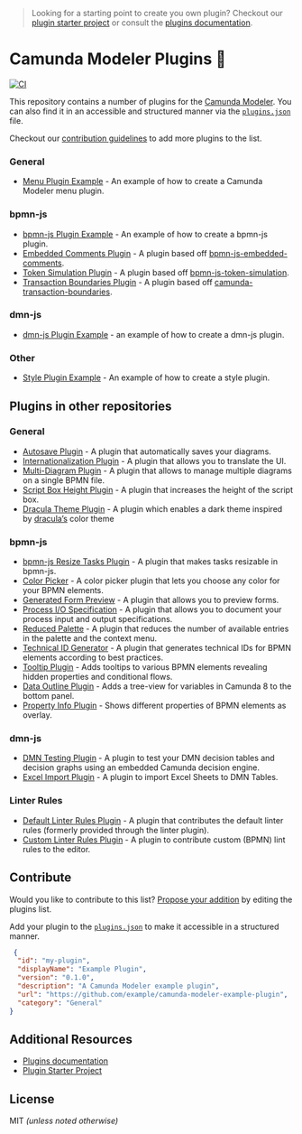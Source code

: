 > Looking for a starting point to create you own plugin? Checkout our [plugin starter project](https://github.com/camunda/camunda-modeler-plugin-example) or consult the [plugins documentation](https://docs.camunda.io/docs/components/modeler/desktop-modeler/plugins/).


# Camunda Modeler Plugins :electric_plug:

[![CI](https://github.com/camunda/camunda-modeler-plugins/actions/workflows/CI.yml/badge.svg)](https://github.com/camunda/camunda-modeler-plugins/actions/workflows/CI.yml)

This repository contains a number of plugins for the [Camunda Modeler](https://github.com/camunda/camunda-modeler). You can also find it in an accessible and structured manner via the [`plugins.json`](./plugins.json) file.

Checkout our [contribution guidelines](#contribute) to add more plugins to the list.

### General

* [Menu Plugin Example](./menu-plugin-example) - An example of how to create a Camunda Modeler menu plugin.

### bpmn-js

* [bpmn-js Plugin Example](./bpmn-js-plugin-example) - An example of how to create a bpmn-js plugin.
* [Embedded Comments Plugin](./bpmn-js-plugin-embedded-comments) - A plugin based off [bpmn-js-embedded-comments](https://github.com/bpmn-io/bpmn-js-embedded-comments).
* [Token Simulation Plugin](https://github.com/camunda/camunda-modeler-token-simulation-plugin) - A plugin based off [bpmn-js-token-simulation](https://github.com/bpmn-io/bpmn-js-token-simulation).
* [Transaction Boundaries Plugin](./camunda-transaction-boundaries-plugin) - A plugin based off [camunda-transaction-boundaries](https://github.com/bpmn-io/camunda-transaction-boundaries).

### dmn-js

* [dmn-js Plugin Example](./dmn-js-plugin-example) - an example of how to create a dmn-js plugin.

### Other

* [Style Plugin Example](./style-plugin-example) - An example of how to create a style plugin.

## Plugins in other repositories

### General

* [Autosave Plugin](https://github.com/pinussilvestrus/camunda-modeler-autosave-plugin) - A plugin that automatically saves your diagrams.
* [Internationalization Plugin](https://github.com/FlowSquad/camunda-modeler-i18n-plugin) - A plugin that allows you to translate the UI.
* [Multi-Diagram Plugin](https://github.com/sharedchains/camunda-modeler-plugin-multidiagram) - A plugin that allows to manage multiple diagrams on a single BPMN file.
* [Script Box Height Plugin](https://github.com/shepda/camunda-modeler-script-box-height-plugin) - A plugin that increases the height of the script box.
* [Dracula Theme Plugin](https://github.com/hlucasfranca/camunda-modeler-plugin-dracula) - A plugin which enables a dark theme inspired by [dracula’s](https://draculatheme.com) color theme

### bpmn-js

* [bpmn-js Resize Tasks Plugin](https://github.com/philippfromme/camunda-modeler-plugin-resize-tasks) - A plugin that makes tasks resizable in bpmn-js.
* [Color Picker](https://github.com/camunda-community-hub/camunda-modeler-plugin-color-picker) - A color picker plugin that lets you choose any color for your BPMN elements.
* [Generated Form Preview](https://github.com/camunda-community-hub/camunda-modeler-plugin-usertask-generatedform-preview) - A plugin that allows you to preview forms.
* [Process I/O Specification](https://github.com/camunda/camunda-modeler-process-io-specification-plugin) - A plugin that allows you to document your process input and output specifications.
* [Reduced Palette](https://github.com/camunda-community-hub/camunda-modeler-plugin-reduced-palette) - A plugin that reduces the number of available entries in the palette and the context menu.
* [Technical ID Generator](https://github.com/camunda-community-hub/camunda-modeler-plugin-rename-technical-ids) - A plugin that generates technical IDs for BPMN elements according to best practices.
* [Tooltip Plugin](https://github.com/viadee/camunda-modeler-tooltip-plugin) - Adds tooltips to various BPMN elements revealing hidden properties and conditional flows.
* [Data Outline Plugin](https://github.com/camunda/camunda-modeler-data-outline-plugin) - Adds a tree-view for variables in Camunda 8 to the bottom panel.
* [Property Info Plugin](https://github.com/mesoneer-ag/camunda-modeler-property-info-plugin) - Shows different properties of BPMN elements as overlay.



### dmn-js

* [DMN Testing Plugin](https://github.com/bpmn-io/dmn-testing-plugin) - A plugin to test your DMN decision tables and decision graphs using an embedded Camunda decision engine.
* [Excel Import Plugin](https://github.com/pinussilvestrus/camunda-modeler-excel-import-plugin) - A plugin to import Excel Sheets to DMN Tables.

### Linter Rules

* [Default Linter Rules Plugin](https://github.com/jonathanlukas/camunda-modeler-linter-default-rules) - A plugin that contributes the default linter rules (formerly provided through the linter plugin).
* [Custom Linter Rules Plugin](https://github.com/camunda/camunda-modeler-custom-linter-rules-plugin) - A plugin to contribute custom (BPMN) lint rules to the editor.

## Contribute

Would you like to contribute to this list? [Propose your addition](https://github.com/camunda/camunda-modeler-plugins/edit/main/README.md) by editing the plugins list.

Add your plugin to the [`plugins.json`](./plugins.json) to make it accessible in a structured manner.

```json
 {
  "id": "my-plugin",
  "displayName": "Example Plugin",
  "version": "0.1.0",
  "description": "A Camunda Modeler example plugin",
  "url": "https://github.com/example/camunda-modeler-example-plugin",
  "category": "General"
}
```

## Additional Resources

* [Plugins documentation](https://docs.camunda.io/docs/components/modeler/desktop-modeler/plugins/)
* [Plugin Starter Project](https://github.com/camunda/camunda-modeler-plugin-example)


## License

MIT _(unless noted otherwise)_

